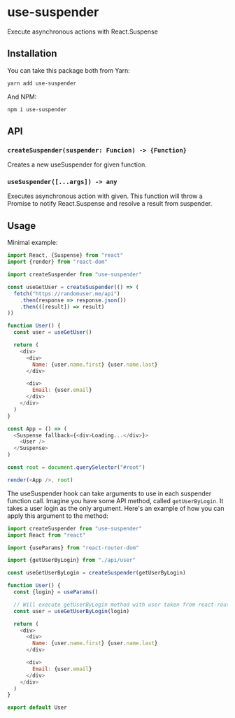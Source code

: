 # use-suspender

Execute asynchronous actions with React.Suspense

## Installation

You can take this package both from Yarn:

```sh
yarn add use-suspender
```

And NPM:

```sh
npm i use-suspender
```

## API

### `createSuspender(suspender: Funcion) -> {Function}`

Creates a new useSuspender for given function.

### `useSuspender([...args]) -> any`

Executes asynchronous action with given. This function will throw a Promise
to notify React.Suspense and resolve a result from suspender.

## Usage

Minimal example:

```js
import React, {Suspense} from "react"
import {render} from "react-dom"

import createSuspender from "use-suspender"

const useGetUser = createSuspender(() => (
  fetch("https://randomuser.me/api")
    .then(response => response.json())
    .then(([result]) => result)
))

function User() {
  const user = useGetUser()

  return (
    <div>
      <div>
        Name: {user.name.first} {user.name.last}
      </div>

      <div>
        Email: {user.email}
      </div>
    </div>
  )
}

const App = () => (
  <Suspense fallback={<div>Loading...</div>}>
    <User />
  </Suspense>
)

const root = document.querySelector("#root")

render(<App />, root)
```

The useSuspender hook can take arguments to use in each suspender function call.
Imagine you have some API method, called `getUserByLogin`. It takes a user login
as the only argument. Here's an example of how you can apply this argument to the method:

```js
import createSuspender from "use-suspender"
import React from "react"

import {useParams} from "react-router-dom"

import {getUserByLogin} from "./api/user"

const useGetUserByLogin = createSuspender(getUserByLogin)

function User() {
  const {login} = useParams()

  // Will execute getUserByLogin method with user taken from react-router-dom
  const user = useGetUserByLogin(login)

  return (
    <div>
      <div>
        Name: {user.name.first} {user.name.last}
      </div>

      <div>
        Email: {user.email}
      </div>
    </div>
  )
}

export default User
```
